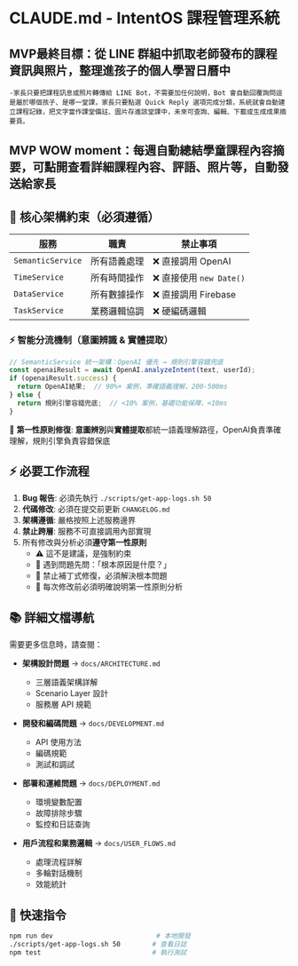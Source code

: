 # CLAUDE.md - IntentOS 課程管理系統

## MVP最終目標：從 LINE 群組中抓取老師發布的課程資訊與照片，整理進孩子的個人學習日曆中
	-家長只要把課程訊息或照片轉傳給 LINE Bot，不需要加任何說明，Bot 會自動回覆詢問這是屬於哪個孩子、是哪一堂課，家長只要點選 Quick Reply 選項完成分類，系統就會自動建立課程記錄，把文字當作課堂備註、圖片存進該堂課中，未來可查詢、編輯、下載或生成成果摘要頁。

## MVP WOW moment：每週自動總結學童課程內容摘要，可點開查看詳細課程內容、評語、照片等，自動發送給家長

## 🚨 核心架構約束（必須遵循）

| 服務 | 職責 | 禁止事項 |
|------|------|----------|
| `SemanticService` | 所有語義處理 | ❌ 直接調用 OpenAI |
| `TimeService` | 所有時間操作 | ❌ 直接使用 `new Date()` |
| `DataService` | 所有數據操作 | ❌ 直接調用 Firebase |
| `TaskService` | 業務邏輯協調 | ❌ 硬編碼邏輯 |

### ⚡ 智能分流機制（意圖辨識 & 實體提取）
```javascript
// SemanticService 統一架構：OpenAI 優先 → 規則引擎容錯兜底
const openaiResult = await OpenAI.analyzeIntent(text, userId);
if (openaiResult.success) {
  return OpenAI結果;  // 90%+ 案例，準確語義理解，200-500ms
} else {
  return 規則引擎容錯兜底;  // <10% 案例，基礎功能保障，<10ms
}
```
🎯 **第一性原則修復**: **意圖辨別**與**實體提取**都統一語義理解路徑，OpenAI負責準確理解，規則引擎負責容錯保底

## ⚡ 必要工作流程
1. **Bug 報告**: 必須先執行 `./scripts/get-app-logs.sh 50`
2. **代碼修改**: 必須在提交前更新 `CHANGELOG.md`
3. **架構遵循**: 嚴格按照上述服務邊界
4. **禁止跨層**: 服務不可直接調用內部實現
5. 所有修改與分析必須**遵守第一性原則**
    - ⚠️ 這不是建議，是強制約束
    - 🎯 遇到問題先問：「根本原因是什麼？」
    - 🚫 禁止補丁式修復，必須解決根本問題
    - 📝 每次修改前必須明確說明第一性原則分析

## 📚 詳細文檔導航

需要更多信息時，請查閱：

- **架構設計問題** → `docs/ARCHITECTURE.md`
  - 三層語義架構詳解
  - Scenario Layer 設計
  - 服務層 API 規範

- **開發和編碼問題** → `docs/DEVELOPMENT.md`
  - API 使用方法
  - 編碼規範
  - 測試和調試

- **部署和運維問題** → `docs/DEPLOYMENT.md`
  - 環境變數配置
  - 故障排除步驟
  - 監控和日誌查詢

- **用戶流程和業務邏輯** → `docs/USER_FLOWS.md`
  - 處理流程詳解
  - 多輪對話機制
  - 效能統計

## 🔧 快速指令
```bash
npm run dev                          # 本地開發
./scripts/get-app-logs.sh 50        # 查看日誌
npm test                            # 執行測試
```

